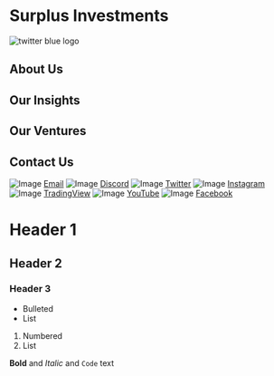 # Surplus Investments
![twitter blue logo](https://user-images.githubusercontent.com/93648666/159193987-8757a9c8-83ac-4d23-99c9-64767979473d.jpg)
## About Us
## Our Insights
## Our Ventures
## Contact Us
![Image](src)
[Email](url)
![Image](src)
[Discord](https://discord.gg/G8cnc9nVuc)
![Image](src)
[Twitter](https://twitter.com/surplusinvest) 
![Image](src)
[Instagram](https://www.instagram.com/surplusinvestments/) 
![Image](src)
[TradingView](url) 
![Image](src)
[YouTube](https://www.youtube.com/channel/UCwqRwTKwieJxXN-ZSDZ1EAw/featured)
![Image](src)
[Facebook](url)

# Header 1
## Header 2
### Header 3

- Bulleted
- List

1. Numbered
2. List

**Bold** and _Italic_ and `Code` text
